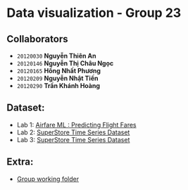 # Data visualization - Group 23

## Collaborators

- `20120030` **Nguyễn Thiên An**
- `20120146` **Nguyễn Thị Châu Ngọc**
- `20120165` **Hồng Nhất Phương**
- `20120209` **Nguyễn Nhật Tiến**
- `20120290` **Trần Khánh Hoàng**

## Dataset:
- Lab 1: [Airfare ML : Predicting Flight Fares](https://www.kaggle.com/datasets/yashdharme36/airfare-ml-predicting-flight-fares)
- Lab 2: [SuperStore Time Series Dataset](https://www.kaggle.com/datasets/blurredmachine/superstore-time-series-dataset)
- Lab 3: [SuperStore Time Series Dataset](https://www.kaggle.com/datasets/blurredmachine/superstore-time-series-dataset)

## Extra:
- [Group working folder](https://l.facebook.com/l.php?u=https%3A%2F%2Fstudenthcmusedu-my.sharepoint.com%2F%3Af%3A%2Fg%2Fpersonal%2F20120030_student_hcmus_edu_vn%2FEq60QhRWLjhAivCuKF-5mgwBGPr8F_VnOQv-VzfCme_8Yg%3Fe%3DEgHV5e&h=AT1tbUrfSGDzX5o06ikOeF091iG-gotIGIcG6qxW07HAwgBWYxdMNL4f2DNuL-yHmZG2XqFqfMpOKoTip5EjodIpRNaM6V5Lrx4ODUtpB7zzUj4ZszoQzXgfPShs3isro4pfAmaLIyoyGgQ&s=1)
